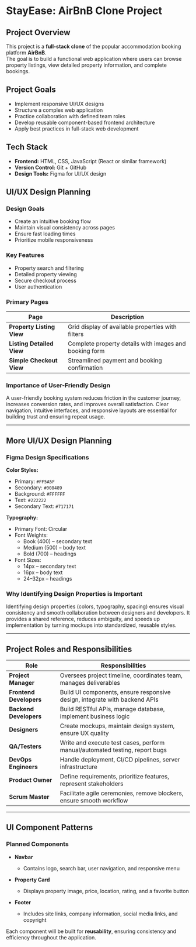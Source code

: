 # StayEase: AirBnB Clone Project

## Project Overview

This project is a **full-stack clone** of the popular accommodation booking platform **AirBnB**.  
The goal is to build a functional web application where users can browse property listings, view detailed property information, and complete bookings.

## Project Goals

- Implement responsive UI/UX designs
- Structure a complex web application
- Practice collaboration with defined team roles
- Develop reusable component-based frontend architecture
- Apply best practices in full-stack web development

## Tech Stack

- **Frontend:** HTML, CSS, JavaScript (React or similar framework)
- **Version Control:** Git + GitHub
- **Design Tools:** Figma for UI/UX design

## UI/UX Design Planning

### Design Goals

- Create an intuitive booking flow
- Maintain visual consistency across pages
- Ensure fast loading times
- Prioritize mobile responsiveness

### Key Features

- Property search and filtering
- Detailed property viewing
- Secure checkout process
- User authentication

### Primary Pages

| Page                      | Description                                            |
| ------------------------- | ------------------------------------------------------ |
| **Property Listing View** | Grid display of available properties with filters      |
| **Listing Detailed View** | Complete property details with images and booking form |
| **Simple Checkout View**  | Streamlined payment and booking confirmation           |

### Importance of User-Friendly Design

A user-friendly booking system reduces friction in the customer journey, increases conversion rates, and improves overall satisfaction. Clear navigation, intuitive interfaces, and responsive layouts are essential for building trust and ensuring repeat usage.

---

## More UI/UX Design Planning

### Figma Design Specifications

**Color Styles:**

- Primary: `#FF5A5F`
- Secondary: `#008489`
- Background: `#FFFFFF`
- Text: `#222222`
- Secondary Text: `#717171`

**Typography:**

- Primary Font: Circular
- Font Weights:
  - Book (400) – secondary text
  - Medium (500) – body text
  - Bold (700) – headings
- Font Sizes:
  - 14px – secondary text
  - 16px – body text
  - 24–32px – headings

### Why Identifying Design Properties is Important

Identifying design properties (colors, typography, spacing) ensures visual consistency and smooth collaboration between designers and developers. It provides a shared reference, reduces ambiguity, and speeds up implementation by turning mockups into standardized, reusable styles.

---

## Project Roles and Responsibilities

| Role                    | Responsibilities                                                            |
| ----------------------- | --------------------------------------------------------------------------- |
| **Project Manager**     | Oversees project timeline, coordinates team, manages deliverables           |
| **Frontend Developers** | Build UI components, ensure responsive design, integrate with backend APIs  |
| **Backend Developers**  | Build RESTful APIs, manage database, implement business logic               |
| **Designers**           | Create mockups, maintain design system, ensure UX quality                   |
| **QA/Testers**          | Write and execute test cases, perform manual/automated testing, report bugs |
| **DevOps Engineers**    | Handle deployment, CI/CD pipelines, server infrastructure                   |
| **Product Owner**       | Define requirements, prioritize features, represent stakeholders            |
| **Scrum Master**        | Facilitate agile ceremonies, remove blockers, ensure smooth workflow        |

---

## UI Component Patterns

### Planned Components

- **Navbar**

  - Contains logo, search bar, user navigation, and responsive menu

- **Property Card**

  - Displays property image, price, location, rating, and a favorite button

- **Footer**
  - Includes site links, company information, social media links, and copyright

Each component will be built for **reusability**, ensuring consistency and efficiency throughout the application.
